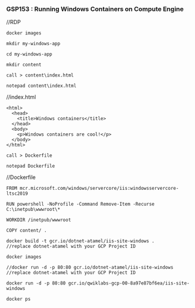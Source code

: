 ### GSP153 :  Running Windows Containers on Compute Engine 

//RDP 

```
docker images

mkdir my-windows-app

cd my-windows-app

mkdir content

call > content\index.html

notepad content\index.html
```


//index.html
```
<html>
  <head>
    <title>Windows containers</title>
  </head>
  <body>
    <p>Windows containers are cool!</p>
  </body>
</html>
```

```
call > Dockerfile

notepad Dockerfile
```
//Dockerfile

```
FROM mcr.microsoft.com/windows/servercore/iis:windowsservercore-ltsc2019

RUN powershell -NoProfile -Command Remove-Item -Recurse C:\inetpub\wwwroot\*

WORKDIR /inetpub/wwwroot

COPY content/ .
```

```
docker build -t gcr.io/dotnet-atamel/iis-site-windows .
//replace dotnet-atamel with your GCP Project ID

docker images
```

```
//docker run -d -p 80:80 gcr.io/dotnet-atamel/iis-site-windows
//replace dotnet-atamel with your GCP Project ID

docker run -d -p 80:80 gcr.io/qwiklabs-gcp-00-8a97e87bf6ea/iis-site-windows

docker ps
```

